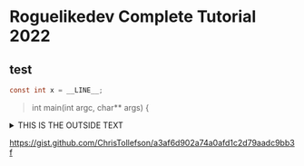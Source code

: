 Roguelikedev Complete Tutorial 2022
===================================

## test ##

```C
const int x = __LINE__;
```

> int main(int argc, char** args) {

<details>
  <summary>THIS IS THE OUTSIDE TEXT</summary>
  this is the inside text
</details>

https://gist.github.com/ChrisTollefson/a3af6d902a74a0afd1c2d79aadc9bb3f

